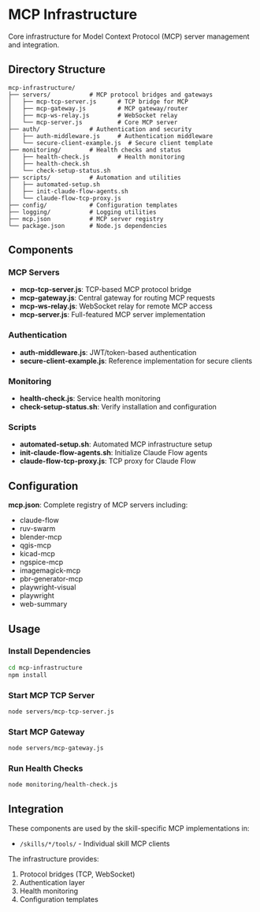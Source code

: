 # MCP Infrastructure

Core infrastructure for Model Context Protocol (MCP) server management and integration.

## Directory Structure

```
mcp-infrastructure/
├── servers/           # MCP protocol bridges and gateways
│   ├── mcp-tcp-server.js      # TCP bridge for MCP
│   ├── mcp-gateway.js         # MCP gateway/router
│   ├── mcp-ws-relay.js        # WebSocket relay
│   └── mcp-server.js          # Core MCP server
├── auth/              # Authentication and security
│   ├── auth-middleware.js     # Authentication middleware
│   └── secure-client-example.js  # Secure client template
├── monitoring/        # Health checks and status
│   ├── health-check.js        # Health monitoring
│   ├── health-check.sh
│   └── check-setup-status.sh
├── scripts/           # Automation and utilities
│   ├── automated-setup.sh
│   ├── init-claude-flow-agents.sh
│   └── claude-flow-tcp-proxy.js
├── config/            # Configuration templates
├── logging/           # Logging utilities
├── mcp.json           # MCP server registry
└── package.json       # Node.js dependencies
```

## Components

### MCP Servers
- **mcp-tcp-server.js**: TCP-based MCP protocol bridge
- **mcp-gateway.js**: Central gateway for routing MCP requests
- **mcp-ws-relay.js**: WebSocket relay for remote MCP access
- **mcp-server.js**: Full-featured MCP server implementation

### Authentication
- **auth-middleware.js**: JWT/token-based authentication
- **secure-client-example.js**: Reference implementation for secure clients

### Monitoring
- **health-check.js**: Service health monitoring
- **check-setup-status.sh**: Verify installation and configuration

### Scripts
- **automated-setup.sh**: Automated MCP infrastructure setup
- **init-claude-flow-agents.sh**: Initialize Claude Flow agents
- **claude-flow-tcp-proxy.js**: TCP proxy for Claude Flow

## Configuration

**mcp.json**: Complete registry of MCP servers including:
- claude-flow
- ruv-swarm
- blender-mcp
- qgis-mcp
- kicad-mcp
- ngspice-mcp
- imagemagick-mcp
- pbr-generator-mcp
- playwright-visual
- playwright
- web-summary

## Usage

### Install Dependencies
```bash
cd mcp-infrastructure
npm install
```

### Start MCP TCP Server
```bash
node servers/mcp-tcp-server.js
```

### Start MCP Gateway
```bash
node servers/mcp-gateway.js
```

### Run Health Checks
```bash
node monitoring/health-check.js
```

## Integration

These components are used by the skill-specific MCP implementations in:
- `/skills/*/tools/` - Individual skill MCP clients

The infrastructure provides:
1. Protocol bridges (TCP, WebSocket)
2. Authentication layer
3. Health monitoring
4. Configuration templates

